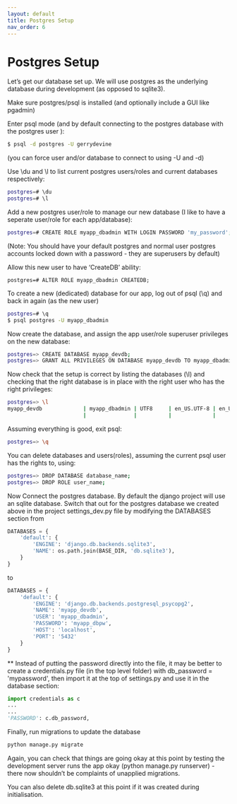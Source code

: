 ```yaml
---
layout: default
title: Postgres Setup
nav_order: 6
---
```


# Postgres Setup

Let’s get our database set up. We will use postgres as the underlying database during development (as opposed to sqlite3).

Make sure postgres/psql is installed (and optionally include a GUI like pgadmin) 

Enter psql mode (and by default connecting to the postgres database with the postgres user ):

``` bash
$ psql -d postgres -U gerrydevine
```

(you can force user and/or database to connect to using -U and -d)

Use \du and \l to list current postgres users/roles and current databases respectively:

``` bash
postgres=# \du
postgres=# \l
```


Add a new postgres user/role to manage our new database (I like to have a seperate user/role for each app/database):

``` bash
postgres=# CREATE ROLE myapp_dbadmin WITH LOGIN PASSWORD 'my_password';
```

(Note: You should have your default postgres and normal user postgres accounts locked down with a password - they are superusers by default)

Allow this new user to have ‘CreateDB’ ability:

```
postgres=# ALTER ROLE myapp_dbadmin CREATEDB;
```

To create a new (dedicated) database for our app, log out of psql (\q) and back in again (as the new user)

``` bash
postgres=# \q
$ psql postgres -U myapp_dbadmin
```

Now create the database, and assign the app user/role superuser privileges on the new database:

``` bash
postgres=> CREATE DATABASE myapp_devdb;
postgres=> GRANT ALL PRIVILEGES ON DATABASE myapp_devdb TO myapp_dbadmin;
```

Now check that the setup is correct by listing the databases (\l) and checking that the right database is in place with the right user who has the right privileges:

``` bash
postgres=> \l
myapp_devdb             | myapp_dbadmin | UTF8     | en_US.UTF-8 | en_US.UTF-8 | =Tc/myapp_dbadmin                +
                        |               |          |             |             | myapp_dbadmin=CTc/myapp_dbadmin
```

Assuming everything is good, exit psql:

``` bash
postgres=> \q
```

You can delete databases and users(roles), assuming the current psql user has the rights to, using:

``` bash
postgres=> DROP DATABASE database_name;
postgres=> DROP ROLE user_name;
```

Now Connect the postgres database. By default the django project will use an sqlite database. Switch that out for the postgres database we created above in the project settings_dev.py file by modifying the DATABASES section from

``` python
DATABASES = {
    'default': {
        'ENGINE': 'django.db.backends.sqlite3',
        'NAME': os.path.join(BASE_DIR, 'db.sqlite3'),
    }
}
```

to

``` python
DATABASES = {
    'default': {
        'ENGINE': 'django.db.backends.postgresql_psycopg2',
        'NAME': 'myapp_devdb',
        'USER': 'myapp_dbadmin',
        'PASSWORD': 'myapp_dbpw',
        'HOST': 'localhost',
        'PORT': '5432'
    }
}
```

** Instead of putting the password directly into the file, it may be better to create a credentials.py file (in the top level folder) with db_password = 'mypassword', then import it at the top of settings.py and use it in the database section:

``` python
import credentials as c
...
...
'PASSWORD': c.db_password,
```

Finally, run migrations to update the database

``` bash
python manage.py migrate
```

Again, you can check that things are going okay at this point by testing the development server runs the app okay (python manage.py runserver) - there now shouldn’t be complaints of unapplied migrations. 

You can also delete db.sqlite3 at this point if it was created during initialisation.
